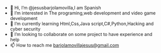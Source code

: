 - 👋 Hi, I’m @jesusbarjolamovilla,I am Spanish
- 👀 I’m interested in The programing,web development and video game development
- 🌱 I’m currently learning Html,Css,Java script,C#,Python,Hacking and cyber security
- 💞️ I’m looking to collaborate on some project to have experience and help
- 📫 How to reach me barjolamovillajesus@gmail.com

<!---
jesusbarjolamovilla/jesusbarjolamovilla is a ✨ special ✨ repository because its `README.md` (this file) appears on your GitHub profile.
You can click the Preview link to take a look at your changes.
--->
